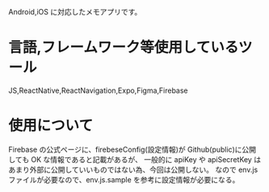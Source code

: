 Android,iOS に対応したメモアプリです。

# 言語,フレームワーク等使用しているツール

JS,ReactNative,ReactNavigation,Expo,Figma,Firebase

# 使用について

Firebase の公式ページに、firebeseConfig(設定情報)が Github(public)に公開しても OK な情報であると記載があるが、
一般的に apiKey や apiSecretKey はあまり外部に公開していいものではない為、今回は公開しない。
なので env.js ファイルが必要なので、env.js.sample を参考に設定情報が必要になる。
